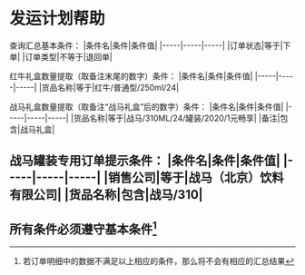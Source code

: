 # 发运计划帮助

查询汇总基本条件：
|条件名|条件|条件值|
|-----|-----|-----|
|订单状态|等于|下单|
|订单类型|不等于|退回单|

红牛礼盒数量提取（取备注末尾的数字）条件：
|条件名|条件|条件值|
|-----|-----|-----|
|货品名称|等于|红牛/普通型/250ml/24|

战马礼盒数量提取（取备注“战马礼盒”后的数字）条件：
|条件名|条件|条件值|
|-----|-----|-----|
|货品名称|等于|战马/310ML/24/罐装/2020/1元畅享|
|备注|包含|战马礼盒|

战马罐装专用订单提示条件：
|条件名|条件|条件值|
|-----|-----|-----|
|销售公司|等于|战马（北京）饮料有限公司|
|货品名称|包含|战马/310|
----

## **所有条件必须遵守基本条件**[^注1]

[^注1]: 若订单明细中的数据不满足以上相应的条件，那么将不会有相应的汇总结果

